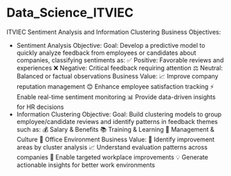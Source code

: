 # Data_Science_ITVIEC
ITVIEC
Sentiment Analysis and Information Clustering
Business Objectives:
- Sentiment Analysis Objective:
  Goal: Develop a predictive model to quickly analyze feedback from employees or candidates about companies, classifying sentiments as:
  ✅ Positive: Favorable reviews and experiences
  ❌ Negative: Critical feedback requiring attention
  ⚖️ Neutral: Balanced or factual observations
  Business Value:
  📈 Improve company reputation management
  😊 Enhance employee satisfaction tracking
  ⚡ Enable real-time sentiment monitoring
  📊 Provide data-driven insights for HR decisions
- Information Clustering Objective:
  Goal: Build clustering models to group employee/candidate reviews and identify patterns in feedback themes such as:
  💰 Salary & Benefits
  📚 Training & Learning
  👥 Management & Culture
  🏢 Office Environment
  Business Value:
  🎯 Identify improvement areas by cluster analysis
  📈 Understand evaluation patterns across companies
  🔄 Enable targeted workplace improvements
  💡 Generate actionable insights for better work environments
